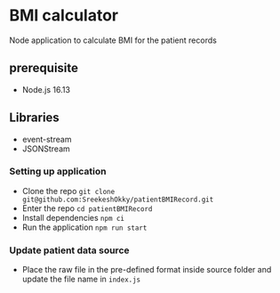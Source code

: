 # BMI calculator

Node application to calculate BMI for the patient records

## prerequisite
* Node.js 16.13

## Libraries
* event-stream
* JSONStream

### Setting up application
* Clone the repo `git clone git@github.com:SreekeshOkky/patientBMIRecord.git`
* Enter the repo `cd patientBMIRecord`
* Install dependencies `npm ci`
* Run the application `npm run start`

### Update patient data source
* Place the raw file in the pre-defined format inside source folder and update the file name in `index.js`